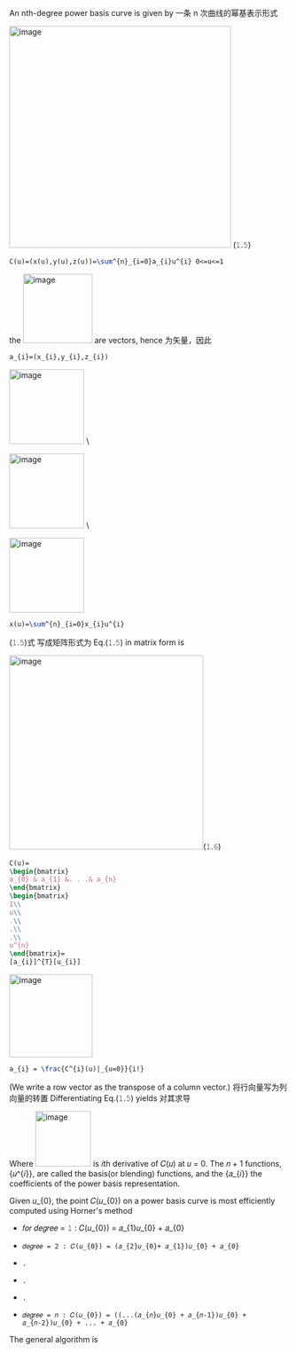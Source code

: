 An nth-degree power basis curve is given by 一条 n 次曲线的幂基表示形式

<img width="400" alt="image" src="https://github.com/ChenxingWang93/GeometryEngineering/assets/31954987/0f910a70-a060-4782-bf40-2292c92d719e"> (𝟷.𝟻)

``` Latex
C(u)=(x(u),y(u),z(u))=\sum^{n}_{i=0}a_{i}u^{i} 0<=u<=1
```

the <img width="125" alt="image" src="https://github.com/ChenxingWang93/GeometryEngineering/assets/31954987/8845a9cb-3ade-42b7-b650-3b166b114e3a"> are vectors, hence 为矢量，因此

``` Latex
a_{i}=(x_{i},y_{i},z_{i})
```

<img width="135" alt="image" src="https://github.com/ChenxingWang93/GeometryEngineering/assets/31954987/d755ff53-5f2e-4adc-ad55-a5389c91ac97"> \\

<img width="135" alt="image" src="https://github.com/ChenxingWang93/GeometryEngineering/assets/31954987/819b5468-8138-4765-9644-524b0e589c5b"> \\

<img width="135" alt="image" src="https://github.com/ChenxingWang93/GeometryEngineering/assets/31954987/7390c46b-6f1e-4f44-8a3e-94d4062aff80">

``` Latex
x(u)=\sum^{n}_{i=0}x_{i}u^{i}
```

(𝟷.𝟻)式 写成矩阵形式为 Eq.(𝟷.𝟻) in matrix form is 

<img width="350" alt="image" src="https://github.com/ChenxingWang93/GeometryEngineering/assets/31954987/443de176-0f15-499c-9055-bb6ea70d26d3">(𝟷.𝟼)

``` Latex
C(u)=
\begin{bmatrix}
a_{0} & a_{1} &. . .& a_{n}
\end{bmatrix}
\begin{bmatrix}
1\\
u\\
.\\
.\\
.\\
u^{n}
\end{bmatrix}=
[a_{i}]^{T}[u_{i}]
```

<img width="150" alt="image" src="https://github.com/ChenxingWang93/GeometryEngineering/assets/31954987/cc7e92fd-84ef-42af-ba44-2be903d84a9b">

``` Latex
a_{i} = \frac{C^{i}(u)|_{u=0}}{i!}
```

(We write a row vector as the transpose of a column vector.) 将行向量写为列向量的转置 Differentiating Eq.(𝟷.𝟻) yields 对其求导

Where <img width="100" alt="image" src="https://github.com/ChenxingWang93/GeometryEngineering/assets/31954987/e41ce2d6-9a11-48fd-ab11-c0412d5e6601"> is 𝑖th derivative of 𝐶(𝑢) at 𝑢 = 0. The 𝑛 + 1 functions, {𝑢^{𝑖}}, are called the basis(or blending) functions, and the {𝑎_{𝑖}} the coefficients of the power basis representation.

Given 𝑢_{0}, the point 𝐶(𝑢_{0}) on a power basis curve is most efficiently computed using Horner's method

- 𝑓𝑜𝑟 𝑑𝑒𝑔𝑟𝑒𝑒 = 𝟷 : 𝐶(𝑢_{0}) = 𝑎_{1}𝑢_{0} + 𝑎_{0}
-     𝑑𝑒𝑔𝑟𝑒𝑒 = 2 : 𝐶(𝑢_{0}) = (𝑎_{2}𝑢_{0}+ 𝑎_{1})𝑢_{0} + 𝑎_{0}
-     .
-     .
-     .
-     𝑑𝑒𝑔𝑟𝑒𝑒 = 𝑛 : 𝐶(𝑢_{0}) = ((...(𝑎_{𝑛}𝑢_{0} + 𝑎_{𝑛-1})𝑢_{0} + 𝑎_{𝑛-2})𝑢_{0} + ... + 𝑎_{0}

The general algorithm is

